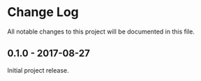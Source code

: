 # Change Log
All notable changes to this project will be documented in this file.

## 0.1.0 - 2017-08-27

Initial project release.
